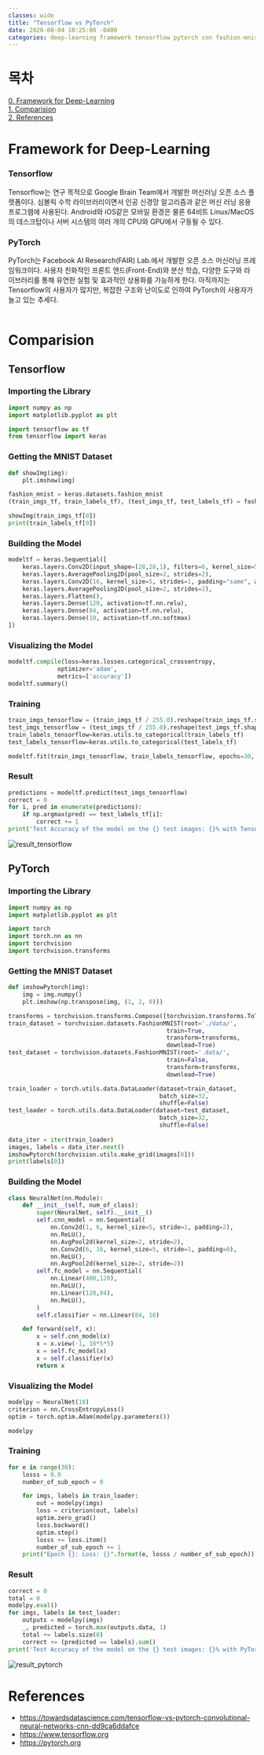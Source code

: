 ```yaml
---
classes: wide
title: "Tensorflow vs PyTorch"
date: 2020-08-04 10:25:00 -0400
categories: deep-learning framework tensorflow pytorch cnn fashion-mnist
---
```


# 목차
[0. Framework for Deep-Learning](#framework-for-deep-learning)   
[1. Comparision](#comparision)   
[2. References](#references)
<br>

# Framework for Deep-Learning
### Tensorflow
Tensorflow는 연구 목적으로 Google Brain Team에서 개발한 머신러닝 오픈 소스 플랫폼이다. 심볼릭 수학 라이브러리이면서 인공 신경망 알고리즘과 같은 머신 러닝 응용프로그램에 사용된다. Android와 iOS같은 모바일 환경은 물론 64비트 Linux/MacOS의 데스크탑이나 서버 시스템의 여러 개의 CPU와 GPU에서 구동될 수 있다. 

### PyTorch
PyTorch는 Facebook AI Research(FAIR) Lab.에서 개발한  오픈 소스 머신러닝 프레임워크이다. 사용자 친화적인 프론트 앤드(Front-End)와 분산 학습, 다양한 도구와 라이브러리를 통해 유연한 실험 및 효과적인 상용화를 가능하게 한다. 아직까지는 Tensorflow의 사용자가 많지만, 복잡한 구조와 난이도로 인하여 PyTorch의 사용자가 늘고 있는 추세다.   
<br>


# Comparision
## Tensorflow
### Importing the Library
```python
import numpy as np
import matplotlib.pyplot as plt

import tensorflow as tf
from tensorflow import keras
```
### Getting the MNIST Dataset
```python
def showImg(img):   
    plt.imshow(img)

fashion_mnist = keras.datasets.fashion_mnist
(train_imgs_tf, train_labels_tf), (test_imgs_tf, test_labels_tf) = fashion_mnist.load_data()

showImg(train_imgs_tf[0])
print(train_labels_tf[0])
```
### Building the Model
```python
modeltf = keras.Sequential([   
    keras.layers.Conv2D(input_shape=(28,28,1), filters=6, kernel_size=5, strides=1, padding="same", activation=tf.nn.relu),
    keras.layers.AveragePooling2D(pool_size=2, strides=2),
    keras.layers.Conv2D(16, kernel_size=5, strides=1, padding="same", activation=tf.nn.relu),
    keras.layers.AveragePooling2D(pool_size=2, strides=2),
    keras.layers.Flatten(),
    keras.layers.Dense(120, activation=tf.nn.relu),
    keras.layers.Dense(84, activation=tf.nn.relu),
    keras.layers.Dense(10, activation=tf.nn.softmax)
])
```
### Visualizing the Model
```python
modeltf.compile(loss=keras.losses.categorical_crossentropy,
              optimizer='adam',
              metrics=['accuracy'])
modeltf.summary()
```
### Training
```python
train_imgs_tensorflow = (train_imgs_tf / 255.0).reshape(train_imgs_tf.shape[0], 28, 28, 1)
test_imgs_tensorflow = (test_imgs_tf / 255.0).reshape(test_imgs_tf.shape[0], 28, 28 ,1)
train_labels_tensorflow=keras.utils.to_categorical(train_labels_tf)
test_labels_tensorflow=keras.utils.to_categorical(test_labels_tf)

modeltf.fit(train_imgs_tensorflow, train_labels_tensorflow, epochs=30, batch_size=32)
```
### Result
```python
predictions = modeltf.predict(test_imgs_tensorflow)
correct = 0
for i, pred in enumerate(predictions):
    if np.argmax(pred) == test_labels_tf[i]:
        correct += 1
print('Test Accuracy of the model on the {} test images: {}% with TensorFlow'.format(test_imgs_tf.shape[0], 100 * correct/test_imgs_tf.shape[0]))
```
![result_tensorflow](/resources/images/result_tensorflow.png "result_tensorflow")

## PyTorch
### Importing the Library
```python
import numpy as np
import matplotlib.pyplot as plt

import torch
import torch.nn as nn
import torchvision
import torchvision.transforms
```
### Getting the MNIST Dataset
```python
def imshowPytorch(img):
    img = img.numpy()
    plt.imshow(np.transpose(img, (1, 2, 0)))

transforms = torchvision.transforms.Compose([torchvision.transforms.ToTensor()])
train_dataset = torchvision.datasets.FashionMNIST(root='./data/',
                                             train=True, 
                                             transform=transforms,
                                             download=True)
test_dataset = torchvision.datasets.FashionMNIST(root='.data/',
                                             train=False, 
                                             transform=transforms,
                                             download=True)

train_loader = torch.utils.data.DataLoader(dataset=train_dataset,
                                           batch_size=32, 
                                           shuffle=False)
test_loader = torch.utils.data.DataLoader(dataset=test_dataset,
                                           batch_size=32, 
                                           shuffle=False)
                                           
data_iter = iter(train_loader)
images, labels = data_iter.next()
imshowPytorch(torchvision.utils.make_grid(images[0]))
print(labels[0])
```
### Building the Model
```python
class NeuralNet(nn.Module):
    def __init__(self, num_of_class):
        super(NeuralNet, self).__init__()
        self.cnn_model = nn.Sequential(
            nn.Conv2d(1, 6, kernel_size=5, stride=1, padding=2),
            nn.ReLU(),
            nn.AvgPool2d(kernel_size=2, stride=2),
            nn.Conv2d(6, 16, kernel_size=5, stride=1, padding=0),
            nn.ReLU(),
            nn.AvgPool2d(kernel_size=2, stride=2))
        self.fc_model = nn.Sequential(
            nn.Linear(400,120),
            nn.ReLU(),
            nn.Linear(120,84),
            nn.ReLU(),
        )
        self.classifier = nn.Linear(84, 10)

    def forward(self, x):
        x = self.cnn_model(x)
        x = x.view(-1, 16*5*5)
        x = self.fc_model(x)
        x = self.classifier(x)
        return x
```
### Visualizing the Model
```python
modelpy = NeuralNet(10)
criterion = nn.CrossEntropyLoss()
optim = torch.optim.Adam(modelpy.parameters())   

modelpy
```
### Training
```python
for e in range(30):
    losss = 0.0
    number_of_sub_epoch = 0

    for imgs, labels in train_loader:
        out = modelpy(imgs)
        loss = criterion(out, labels)
        optim.zero_grad()
        loss.backward()
        optim.step()
        losss += loss.item()
        number_of_sub_epoch += 1
    print("Epoch {}: Loss: {}".format(e, losss / number_of_sub_epoch))
```
### Result
```python
correct = 0
total = 0
modelpy.eval()
for imgs, labels in test_loader:
    outputs = modelpy(imgs)
    _, predicted = torch.max(outputs.data, 1)
    total += labels.size(0)
    correct += (predicted == labels).sum()
print('Test Accuracy of the model on the {} test images: {}% with PyTorch'.format(total, 100 * correct // total))
```
![result_pytorch](/resources/images/result_pytorch.png "result_pytorch")
<br>


# References
- https://towardsdatascience.com/tensorflow-vs-pytorch-convolutional-neural-networks-cnn-dd9ca6ddafce
- https://www.tensorflow.org
- https://pytorch.org
